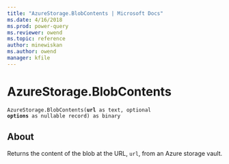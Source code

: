 ```yaml
---
title: "AzureStorage.BlobContents | Microsoft Docs"
ms.date: 4/16/2018
ms.prod: power-query
ms.reviewer: owend
ms.topic: reference
author: minewiskan
ms.author: owend
manager: kfile
---
```

# AzureStorage.BlobContents
<code>AzureStorage.BlobContents(<b>url</b> as text, optional <b>options</b> as nullable record) as binary</code>

## About  
Returns the content of the blob at the URL, `url`, from an Azure storage vault.
  
  
  